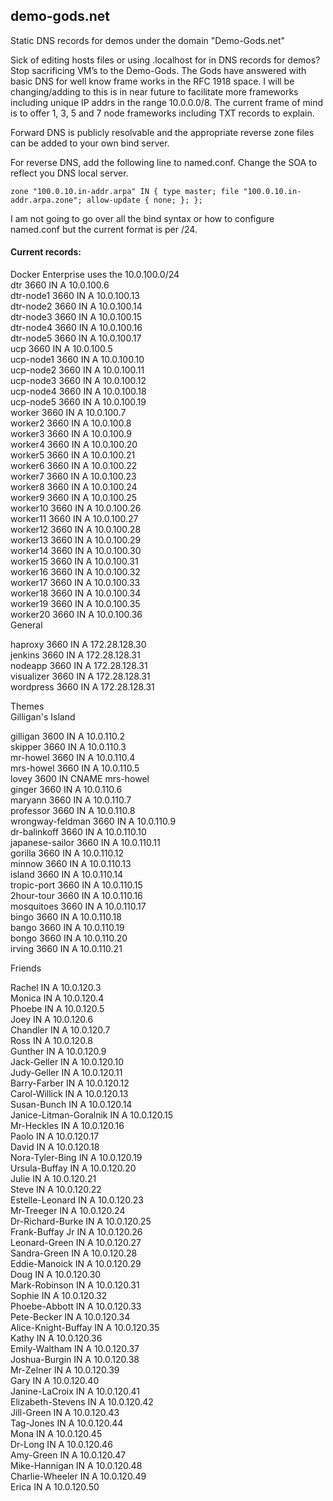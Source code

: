 ﻿## demo-gods.net
Static DNS records for demos under the domain "Demo-Gods.net"


Sick of editing hosts files or using .localhost for in DNS records for demos?  Stop sacrificing VM’s to the Demo-Gods.   The Gods have answered with basic DNS for well know frame works in the RFC 1918 space.  I will be changing/adding to this is in near future to facilitate more frameworks including unique IP addrs in the range 10.0.0.0/8.  The current frame of mind is to offer 1, 3, 5 and 7 node frameworks including TXT records to explain.

Forward DNS is publicly resolvable and the appropriate reverse zone files can be added to your own bind server.

For reverse DNS,  add the following line to named.conf.  Change the SOA to reflect you DNS local server.

```zone "100.0.10.in-addr.arpa" IN { type master; file "100.0.10.in-addr.arpa.zone"; allow-update { none; }; };```

I am not going to go over all the bind syntax or how to configure named.conf but the current format is per /24.

#### Current records:  

Docker Enterprise uses the 10.0.100.0/24    
dtr 3660 IN A 10.0.100.6  
dtr-node1 3660 IN A 10.0.100.13  
dtr-node2 3660 IN A 10.0.100.14  
dtr-node3 3660 IN A 10.0.100.15  
dtr-node4 3660 IN A 10.0.100.16  
dtr-node5 3660 IN A 10.0.100.17  
ucp 3660 IN A 10.0.100.5  
ucp-node1 3660 IN A 10.0.100.10  
ucp-node2 3660 IN A 10.0.100.11  
ucp-node3 3660 IN A 10.0.100.12  
ucp-node4 3660 IN A 10.0.100.18  
ucp-node5 3660 IN A 10.0.100.19  
worker 3660 IN A 10.0.100.7  
worker2 3660 IN A 10.0.100.8  
worker3 3660 IN A 10.0.100.9  
worker4 3660 IN A 10.0.100.20  
worker5 3660 IN A 10.0.100.21  
worker6 3660 IN A 10.0.100.22  
worker7 3660 IN A 10.0.100.23  
worker8 3660 IN A 10.0.100.24  
worker9 3660 IN A 10.0.100.25  
worker10 3660 IN A 10.0.100.26  
worker11 3660 IN A 10.0.100.27  
worker12 3660 IN A 10.0.100.28  
worker13 3660 IN A 10.0.100.29  
worker14 3660 IN A 10.0.100.30  
worker15 3660 IN A 10.0.100.31  
worker16 3660 IN A 10.0.100.32  
worker17 3660 IN A 10.0.100.33  
worker18 3660 IN A 10.0.100.34  
worker19 3660 IN A 10.0.100.35  
worker20 3660 IN A 10.0.100.36  
General  

haproxy 3660 IN A 172.28.128.30  
jenkins 3660 IN A 172.28.128.31  
nodeapp 3660 IN A 172.28.128.31  
visualizer 3660 IN A 172.28.128.31  
wordpress 3660 IN A 172.28.128.31  


Themes   
Gilligan's Island  

gilligan 3600 IN A 10.0.110.2  
skipper 3660 IN A 10.0.110.3  
mr-howel 3660 IN A 10.0.110.4  
mrs-howel 3660 IN A 10.0.110.5  
lovey 3600 IN CNAME mrs-howel  
ginger 3660 IN A 10.0.110.6  
maryann 3660 IN A 10.0.110.7  
professor 3660 IN A 10.0.110.8  
wrongway-feldman 3660 IN A 10.0.110.9  
dr-balinkoff 3660 IN A 10.0.110.10  
japanese-sailor 3660 IN A 10.0.110.11  
gorilla 3660 IN A 10.0.110.12  
minnow 3660 IN A 10.0.110.13  
island 3660 IN A 10.0.110.14  
tropic-port 3660 IN A 10.0.110.15  
2hour-tour 3660 IN A 10.0.110.16  
mosquitoes 3660 IN A 10.0.110.17  
bingo 3660 IN A 10.0.110.18  
bango 3660 IN A 10.0.110.19  
bongo 3660 IN A 10.0.110.20  
irving 3660 IN A 10.0.110.21    

Friends  

Rachel IN A 10.0.120.3   
Monica IN A 10.0.120.4   
Phoebe IN A 10.0.120.5   
Joey IN A 10.0.120.6   
Chandler IN A 10.0.120.7   
Ross IN A 10.0.120.8   
Gunther IN A 10.0.120.9   
Jack-Geller IN A 10.0.120.10   
Judy-Geller IN A 10.0.120.11   
Barry-Farber IN A 10.0.120.12   
Carol-Willick IN A 10.0.120.13   
Susan-Bunch IN A 10.0.120.14   
Janice-Litman-Goralnik IN A 10.0.120.15   
Mr-Heckles IN A 10.0.120.16   
Paolo IN A 10.0.120.17   
David IN A 10.0.120.18   
Nora-Tyler-Bing IN A 10.0.120.19   
Ursula-Buffay IN A 10.0.120.20   
Julie IN A 10.0.120.21   
Steve IN A 10.0.120.22   
Estelle-Leonard IN A 10.0.120.23   
Mr-Treeger IN A 10.0.120.24   
Dr-Richard-Burke IN A 10.0.120.25   
Frank-Buffay Jr IN A 10.0.120.26   
Leonard-Green IN A 10.0.120.27   
Sandra-Green IN A 10.0.120.28   
Eddie-Manoick IN A 10.0.120.29   
Doug IN A 10.0.120.30   
Mark-Robinson IN A 10.0.120.31   
Sophie IN A 10.0.120.32   
Phoebe-Abbott IN A 10.0.120.33   
Pete-Becker IN A 10.0.120.34   
Alice-Knight-Buffay IN A 10.0.120.35   
Kathy IN A 10.0.120.36   
Emily-Waltham IN A 10.0.120.37   
Joshua-Burgin IN A 10.0.120.38   
Mr-Zelner IN A 10.0.120.39   
Gary IN A 10.0.120.40   
Janine-LaCroix IN A 10.0.120.41   
Elizabeth-Stevens IN A 10.0.120.42   
Jill-Green IN A 10.0.120.43   
Tag-Jones IN A 10.0.120.44   
Mona IN A 10.0.120.45   
Dr-Long IN A 10.0.120.46   
Amy-Green IN A 10.0.120.47   
Mike-Hannigan IN A 10.0.120.48   
Charlie-Wheeler IN A 10.0.120.49   
Erica IN A 10.0.120.50  
